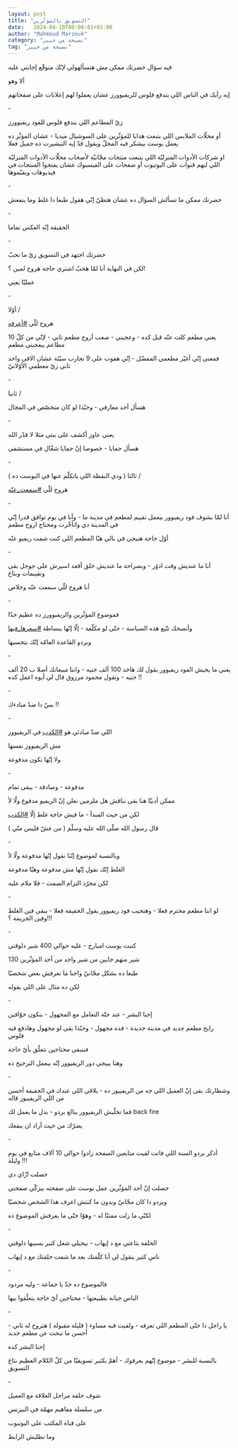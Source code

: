 ```yaml
---
layout: post
title: "التسويق بالمؤثّرين"
date:   2024-04-10T00:00:01+03:00
author: "Mahmoud Marzouk"
category: "نصيحة من خبير"
tag: "نصيحة من خبير"
---
```



فيه سؤال حضرتك ممكن مش هتسألهولي لإنّك متوقّع إجابتي
عليه

ألا وهو

إيه رأيك في الناس اللي بتدفع فلوس للريفيوورز عشان يعملوا
لهم إعلانات على صفحاتهم

\-

زيّ المطاعم اللي بتدفع فلوس للفود ريفيوورز

أو محلّات الملابس اللي بتبعت هدايا للمؤثّرين على السوشيال
ميديا - عشان المؤثّر ده يعمل بوست بيشكر فيه المحلّ ويقول قدّ إيه التيشيرت
ده جميل فعلا

او شركات الأدوات المنزليّة اللي بتبعت منتجات مجّانيّة
لأصحاب محلّات الأدوات المنزليّة اللي ليهم قنوات على اليوتيوب أو صفحات على
الفيسبوك عشان يفتحوا المنتجات في فيديوهات ويقيّموها

\-

حضرتك ممكن ما تسألش السؤال ده عشان هتظنّ إنّي هقول طبعا دا
غلط وما ينفعش

\-

الحقيقة إنّه العكس تماما

\-

حضرتك اجتهد في التسويق زيّ ما تحبّ

لكن في النهاية أنا لمّا هحبّ اشتري حاجة هروح لمين
؟!

عمليّا يعني

\-

أوّلا /

هروح للّي
[<u>\#أعرفه</u>](https://www.facebook.com/hashtag/%D8%A3%D8%B9%D8%B1%D9%81%D9%87?__eep__=6&__cft__%5b0%5d=AZX3PaifnK-nkGcQlgXO-TFAS97YoGGQdBGiwN9HrvCsHtWxLw9ZPy7nxmp1dz6Jgy4DxbCVYBQ8HEDgHB8pKcxFPX9Av9aXqWYd0XE3k6SeV9YpCBTjanfu_CxDO34TSi48Kppj5BQtZ6wf3lWGmZhGbEHKwq26m1WNHlk3yULeygfQpoVU1UIvfYhFxAmE5zo&__tn__=*NK-R)

يعني مطعم كلت عنّه قبل كده - وعجبني - صعب أروح مطعم
تاني - لإنّي من كلّ 10 مطاعم بيعجبني مطعم

فمعنى إنّي أغيّر مطعمي المفضّل - إنّي هفوت على 9 تجارب سيّئة
عشان الاقي واحد تاني زيّ معطمي الأوّلانيّ

\-

ثانيا /

هسأل أحد معارفي - وحبّذا لو كان متخصّص في المجال

\-

يعني عاوز أكشف على بنتي مثلا لا قدّر الله

هسأل حمايا - خصوصا إنّ حمايا شغّال في مستشفى

\-

ثالثا ( ودي النقطة اللي باتكلّم عنها في البوست ده
) /

هروح للّي
[<u>\#سمعت\_عنّه</u>](https://www.facebook.com/hashtag/%D8%B3%D9%85%D8%B9%D8%AA_%D8%B9%D9%86%D9%91%D9%87?__eep__=6&__cft__%5b0%5d=AZX3PaifnK-nkGcQlgXO-TFAS97YoGGQdBGiwN9HrvCsHtWxLw9ZPy7nxmp1dz6Jgy4DxbCVYBQ8HEDgHB8pKcxFPX9Av9aXqWYd0XE3k6SeV9YpCBTjanfu_CxDO34TSi48Kppj5BQtZ6wf3lWGmZhGbEHKwq26m1WNHlk3yULeygfQpoVU1UIvfYhFxAmE5zo&__tn__=*NK-R)

\-

أنا لمّا بشوف فود ريفيوور بيعمل تقييم لمطعم في مدينة ما -
وأنا في يوم توافق قدرا إنّي في المدينة دي واتأخّرت ومحتاج اروح مطعم

أوّل حاجة هتيجي في بالي هيّا المطعم اللي كنت شفت ريفيو
عنّه

\-

أنا ما عنديش وقت ادوّر - وبصراحة ما عنديش خلق أقعد اسيرش
على جوجل بقى وتقييمات وبتاع

أنا هروح للّي سمعت عنّه وخلاص

\-

فموضوع المؤثّرين والريفيوورز ده عظيم جدّا

وأنصحك تتّبع هذه السياسة - حتّى لو مكلّفة - إلّا إنّها
ببساطة
[<u>\#سعرها\_فيها</u>](https://www.facebook.com/hashtag/%D8%B3%D8%B9%D8%B1%D9%87%D8%A7_%D9%81%D9%8A%D9%87%D8%A7?__eep__=6&__cft__%5b0%5d=AZX3PaifnK-nkGcQlgXO-TFAS97YoGGQdBGiwN9HrvCsHtWxLw9ZPy7nxmp1dz6Jgy4DxbCVYBQ8HEDgHB8pKcxFPX9Av9aXqWYd0XE3k6SeV9YpCBTjanfu_CxDO34TSi48Kppj5BQtZ6wf3lWGmZhGbEHKwq26m1WNHlk3yULeygfQpoVU1UIvfYhFxAmE5zo&__tn__=*NK-R)

وبردو القاعدة العامّة إنّك بتحسبها

\-

يعني ما يجيش الفود ريفيوور يقول لك هاخد 100 ألف جنيه -
وانتا مبيعاتك أصلا ب 20 ألف جنيه - وتقول محمود مرزوق قال لي أيوه اعمل
كده !!

\-

بسّ دا ضدّ مبادءك !!

\-

اللي ضدّ مبادئي هو
[<u>\#الكدب</u>](https://www.facebook.com/hashtag/%D8%A7%D9%84%D9%83%D8%AF%D8%A8?__eep__=6&__cft__%5b0%5d=AZX3PaifnK-nkGcQlgXO-TFAS97YoGGQdBGiwN9HrvCsHtWxLw9ZPy7nxmp1dz6Jgy4DxbCVYBQ8HEDgHB8pKcxFPX9Av9aXqWYd0XE3k6SeV9YpCBTjanfu_CxDO34TSi48Kppj5BQtZ6wf3lWGmZhGbEHKwq26m1WNHlk3yULeygfQpoVU1UIvfYhFxAmE5zo&__tn__=*NK-R)
في الريفيووز

مش الريفيووز نفسها

ولا إنّها تكون مدفوعة

\-

مدفوعة - وصادقة - يبقى تمام

ممكن أدبيّا هنا بقى نناقش هل ملزمين نعلن إنّ الريفيو مدفوع
ولّا لأ

لكن من حيث المبدأ - ما فيش حاجة غلط إلّا
[<u>\#الكدب</u>](https://www.facebook.com/hashtag/%D8%A7%D9%84%D9%83%D8%AF%D8%A8?__eep__=6&__cft__%5b0%5d=AZX3PaifnK-nkGcQlgXO-TFAS97YoGGQdBGiwN9HrvCsHtWxLw9ZPy7nxmp1dz6Jgy4DxbCVYBQ8HEDgHB8pKcxFPX9Av9aXqWYd0XE3k6SeV9YpCBTjanfu_CxDO34TSi48Kppj5BQtZ6wf3lWGmZhGbEHKwq26m1WNHlk3yULeygfQpoVU1UIvfYhFxAmE5zo&__tn__=*NK-R)

قال رسول الله صلّى الله عليه وسلّم ( من غشّ فليس منّي
)

\-

وبالنسبة لموضوع إنّنا نقول إنّها مدفوعة ولّا لأ

الغلط إنّك تقول إنّها مش مدفوعة وهيّا مدفوعة

لكن مجرّد التزام الصمت - فلا ملام عليه

\-

لو انتا مطعم محترم فعلا - وهتجيب فود ريفيوور يقول
الحقيقة فعلا - يبقى فين الغلط وفين الجريمة ؟!!!

\-

كتبت بوست امبارح - عليه حوالي 400 شير دلوقتي

130 شير منهم جايين من شير واحد من أحد المؤثّرين

طبعا ده بشكل مجّانيّ واحنا ما نعرفش بعض شخصيّا

لكن ده مثال على اللي بقوله

\-

إحنا البشر - عند حتّة التعامل مع المجهول - بنكون
خوّافين

رايح مطعم جديد في مدينة جديدة - فده مجهول - وحبّذا بقى لو
مجهول وهادفع فيه فلوس

فبنبقى محتاجين نتعلّق بأيّ حاجة

وهنا بييجي دور الريفيوور إنّه بيعمل الترجيح ده

\-

وشطارتك بقى إنّ العميل اللي جه من الريفييور ده - يلاقي
اللي عندك في الحقيقة أحسن من اللي الريفييور قاله

فما تخلّيش الريفيوور يبالغ بردو - بدل ما يعمل لك
back fire

يضرّك من حيث أراد ان ينفعك

\-

أذكر بردو السنة اللي فاتت لقيت متابعين الصفحة زادوا
حوالي 10 آلاف متابع في يوم وليلة !!!

حصلت ازّاي دي

حصلت إنّ أحد المؤثّرين عمل بوست على صفحته بيزكّي
صفحتي

وبردو دا كان مجّانيّ وبدون ما كنتش اعرف هذا الشخص
شخصيّا

لكنّي ما زلت ممتنّا له - وهوّا حتّى ما يعرفش الموضوع
ده

\-

الحلقة بتاعتي مع د إيهاب - بيجيلي شغل كتير بسببها
دلوقتي

ناس كتير بتقول لي أنا كلّمتك بعد ما شفت حلقتك مع د
إيهاب

\-

فالموضوع ده جدّ يا جماعة - وليه مردود

الناس جبانة بطبيعتها - محتاجين أيّ حاجة يتعلّقوا
بيها

\-

يا راجل دا حتّى المطعم اللي تعرفه - ولقيت فيه مساوء (
قليلة مقبولة ) هتروح له تاني - أحسن ما تبحث عن مطعم جديد

إحنا البشر كده

بالنسبة للبشر - موضوع إنّهم يعرفوك - أهمّ بكتير تسويقيّا من
كلّ الكلام العظيم بتاع التسويق

\-

شوف حلقة مراحل العلاقة مع العميل

من سلسلة مفاهيم مهمّة في البيزنس

على قناة المكتب على اليوتيوب

وما تطلبش الرابط
